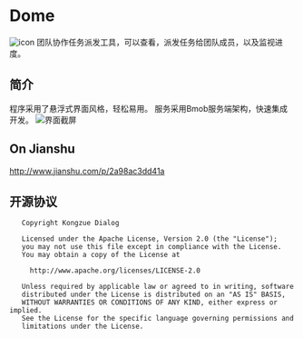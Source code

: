 # Dome
![icon](http://upload-images.jianshu.io/upload_images/1976622-f4b37ddad04e9246.png?imageMogr2/auto-orient/strip%7CimageView2/2/w/1240)
团队协作任务派发工具，可以查看，派发任务给团队成员，以及监视进度。

## 简介
程序采用了悬浮式界面风格，轻松易用。
服务采用Bmob服务端架构，快速集成开发。
![界面截屏](http://upload-images.jianshu.io/upload_images/1976622-ffc82e6473a3dea0.png?imageMogr2/auto-orient/strip%7CimageView2/2/w/1240)

## On Jianshu
http://www.jianshu.com/p/2a98ac3dd41a

## 开源协议
```
   Copyright Kongzue Dialog

   Licensed under the Apache License, Version 2.0 (the "License");
   you may not use this file except in compliance with the License.
   You may obtain a copy of the License at

     http://www.apache.org/licenses/LICENSE-2.0

   Unless required by applicable law or agreed to in writing, software
   distributed under the License is distributed on an "AS IS" BASIS,
   WITHOUT WARRANTIES OR CONDITIONS OF ANY KIND, either express or implied.
   See the License for the specific language governing permissions and
   limitations under the License.
```

